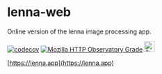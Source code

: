 # lenna-web

Online version of the lenna image processing app.

[![codecov](https://codecov.io/gh/lenna-project/lenna-web/branch/main/graph/badge.svg?token=1FY0D7K622)](https://codecov.io/gh/lenna-project/lenna-web)
<a href="https://observatory.mozilla.org/analyze/lenna.app" title="Latest Results"><img src="https://img.shields.io/mozilla-observatory/grade/lenna.app" alt="Mozilla HTTP Observatory Grade"></a>
<a href="https://www.chromatic.com/library?appId=612a8a0a410daf003aa230af">
    <img src="https://user-images.githubusercontent.com/321738/63501763-88dbf600-c4cc-11e9-96cd-94adadc2fd72.png" alt="Storybook" height="24" />
</a>

[https://lenna.app](https://lenna.app)
